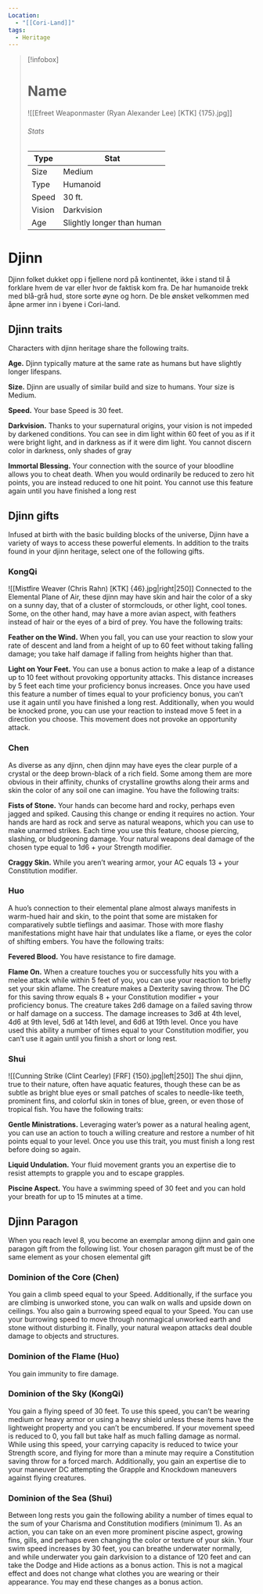 ```yaml
---
Location:
  - "[[Cori-Land]]"
tags:
  - Heritage
---
```

> [!infobox]
> # Name
> ![[Efreet Weaponmaster (Ryan Alexander Lee) [KTK] {175}.jpg]]
> ###### Stats
> | Type | Stat |
> | ---- | ---- |
> | Size | Medium |
> | Type | Humanoid |
> | Speed | 30 ft. |
> | Vision | Darkvision |
> | Age | Slightly longer than human |
# Djinn

Djinn folket dukket opp i fjellene nord på kontinentet, ikke i stand til å forklare hvem de var eller hvor de faktisk kom fra. De har humanoide trekk med blå-grå hud, store sorte øyne og horn. De ble ønsket velkommen med åpne armer inn i byene i Cori-land.

## Djinn traits

Characters with djinn heritage share the following traits.

**Age.**  Djinn typically mature at the same rate as humans but have slightly longer lifespans. 

**Size.**  Djinn are usually of similar build and size to humans. Your size is Medium.

**Speed.** Your base Speed is 30 feet.

**Darkvision.** Thanks to your supernatural origins, your vision is not impeded by darkened conditions. You can see in dim light within 60 feet of you as if it were bright light, and in darkness as if it were dim light. You cannot discern color in darkness, only shades of gray

**Immortal Blessing.** Your connection with the source of your bloodline allows you to cheat death. When you would ordinarily be reduced to zero hit points, you are instead reduced to one hit point. You cannot use this feature again until you have finished a long rest

## Djinn gifts

Infused at birth with the basic building blocks of the universe, Djinn have a variety of ways to access these powerful elements. In addition to the traits found in your djinn heritage, select one of the following gifts.

### KongQi
![[Mistfire Weaver (Chris Rahn) [KTK] {46}.jpg|right|250]]
Connected to the Elemental Plane of Air, these djinn may have skin and hair the color of a sky on a sunny day, that of a cluster of stormclouds, or other light, cool tones. Some, on the other hand, may have a more avian aspect, with feathers instead of hair or the eyes of a bird of prey. You have the following traits: 

**Feather on the Wind.** When you fall, you can use your reaction to slow your rate of descent and land from a height of up to 60 feet without taking falling damage; you take half damage if falling from heights higher than that. 

**Light on Your Feet.** You can use a bonus action to make a leap of a distance up to 10 feet without provoking opportunity attacks. This distance increases by 5 feet each time your proficiency bonus increases. Once you have used this feature a number of times equal to your proficiency bonus, you can’t use it again until you have finished a long rest. Additionally, when you would be knocked prone, you can use your reaction to instead move 5 feet in a direction you choose. This movement does not provoke an opportunity attack.

### Chen

As diverse as any djinn, chen djinn may have eyes the clear purple of a crystal or the deep brown-black of a rich field. Some among them are more obvious in their affinity, chunks of crystalline growths along their arms and skin the color of any soil one can imagine. You have the following traits: 

**Fists of Stone.** Your hands can become hard and rocky, perhaps even jagged and spiked. Causing this change or ending it requires no action. Your hands are hard as rock and serve as natural weapons, which you can use to make unarmed strikes. Each time you use this feature, choose piercing, slashing, or bludgeoning damage. Your natural weapons deal damage of the chosen type equal to 1d6 + your Strength modifier. 

**Craggy Skin.** While you aren’t wearing armor, your AC equals 13 + your Constitution modifier.

### Huo

A huo’s connection to their elemental plane almost always manifests in warm-hued hair and skin, to the point that some are mistaken for comparatively subtle tieflings and aasimar. Those with more flashy manifestations might have hair that undulates like a flame, or eyes the color of shifting embers. You have the following traits: 

**Fevered Blood.** You have resistance to fire damage. 

**Flame On.** When a creature touches you or successfully hits you with a melee attack while within 5 feet of you, you can use your reaction to briefly set your skin aflame. The creature makes a Dexterity saving throw. The DC for this saving throw equals 8 + your Constitution modifier + your proficiency bonus. The creature takes 2d6 damage on a failed saving throw or half damage on a success. The damage increases to 3d6 at 4th level, 4d6 at 9th level, 5d6 at 14th level, and 6d6 at 19th level. 
Once you have used this ability a number of times equal to your Constitution modifier, you can’t use it again until you finish a short or long rest.

### Shui
![[Cunning Strike (Clint Cearley) [FRF] {150}.jpg|left|250]]
The shui djinn, true to their nature, often have aquatic features, though these can be as subtle as bright blue eyes or small patches of scales to needle-like teeth, prominent fins, and colorful skin in tones of blue, green, or even those of tropical fish. You have the following traits: 

**Gentle Ministrations.** Leveraging water’s power as a natural healing agent, you can use an action to touch a willing creature and restore a number of hit points equal to your level. Once you use this trait, you must finish a long rest before doing so again. 

**Liquid Undulation.** Your fluid movement grants you an expertise die to resist attempts to grapple you and to escape grapples. 

**Piscine Aspect.** You have a swimming speed of 30 feet and you can hold your breath for up to 15 minutes at a time.

## Djinn Paragon

 When you reach level 8, you become an exemplar among djinn and gain one paragon gift from the following list. Your chosen paragon gift must be of the same element as your chosen elemental gift

### Dominion of the Core (Chen) 
You gain a climb speed equal to your Speed. Additionally, if the surface you are climbing is unworked stone, you can walk on walls and upside down on ceilings. You also gain a burrowing speed equal to your Speed. You can use your burrowing speed to move through nonmagical unworked earth and stone without disturbing it. Finally, your natural weapon attacks deal double damage to objects and structures.

### Dominion of the Flame (Huo) 
You gain immunity to fire damage.

### Dominion of the Sky (KongQi) 
You gain a flying speed of 30 feet. To use this speed, you can’t be wearing medium or heavy armor or using a heavy shield unless these items have the lightweight property and you can’t be encumbered. If your movement speed is reduced to 0, you fall but take half as much falling damage as normal. While using this speed, your carrying capacity is reduced to twice your Strength score, and flying for more than a minute may require a Constitution saving throw for a forced march. 
Additionally, you gain an expertise die to your maneuver DC attempting the Grapple and Knockdown maneuvers against flying creatures.

### Dominion of the Sea (Shui) 
Between long rests you gain the following ability a number of times equal to the sum of your Charisma and Constitution modifiers (minimum 1).
As an action, you can take on an even more prominent piscine aspect, growing fins, gills, and perhaps even changing the color or texture of your skin. Your swim speed increases by 30 feet, you can breathe underwater normally, and while underwater you gain darkvision to a distance of 120 feet and can take the Dodge and Hide actions as a bonus action. This is not a magical effect and does not change what clothes you are wearing or their appearance. You may end these changes as a bonus action.